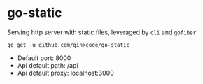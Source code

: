 # go-static

Serving http server with static files, leveraged by `cli` and `gofiber`

```
go get -u github.com/ginkcode/go-static
```

- Default port: 8000
- Api default path: /api
- Api default proxy: localhost:3000
